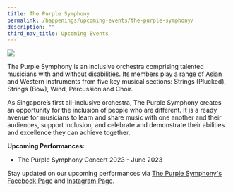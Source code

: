 ```yaml
---
title: The Purple Symphony
permalink: /happenings/upcoming-events/the-purple-symphony/
description: ""
third_nav_title: Upcoming Events
---
```

![](/images/Happenings/the%20purple%20symphony.jpg)

The Purple Symphony is an inclusive orchestra comprising talented musicians with and without disabilities. Its members play a range of Asian and Western instruments from five key musical sections: Strings (Plucked), Strings (Bow), Wind, Percussion and Choir.

As Singapore’s first all-inclusive orchestra, The Purple Symphony creates an opportunity for the inclusion of people who are different. It is a ready avenue for musicians to learn and share music with one another and their audiences, support inclusion, and celebrate and demonstrate their abilities and excellence they can achieve together.

**Upcoming Performances:**
* The Purple Symphony Concert 2023 - June 2023

Stay updated on our upcoming performances via [The Purple Symphony's Facebook Page](https://www.facebook.com/thepurplesymphony) and [Instagram Page](https://www.instagram.com/thepurplesymphony).